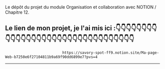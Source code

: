 Le dépôt du projet du module Organisation et collaboration avec NOTION / Chapitre 12.

Le lien de mon projet, je l'ai mis ici :👇👇👇👇👇👇👇👇👇👇👇👇👇👇👇👇👇👇👇👇👇👇👇👇👇👇👇👇👇👇👇👇👇
-----------------------------------------------------------------------------------------------------------------------------------------------------------------
                              https://savory-spot-ff9.notion.site/Ma-page-Web-b7250e6f27104811b9a69f90dd6899e7?pvs=4
----------------------------------------------------------------------------------------------------------------------------------------------------------------                              
